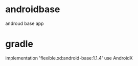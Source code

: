 # androidbase
androud base app
# gradle
implementation 'flexible.xd:android-base:1.1.4'
use AndroidX
